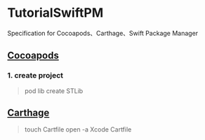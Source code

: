 # TutorialSwiftPM
Specification for Cocoapods、Carthage、Swift Package Manager



## [Cocoapods](https://guides.cocoapods.org/making/index.html)

### 1. create project

>  pod lib create STLib 



## [Carthage](https://github.com/Carthage/Carthage)

> touch Cartfile
> open -a Xcode Cartfile
> 